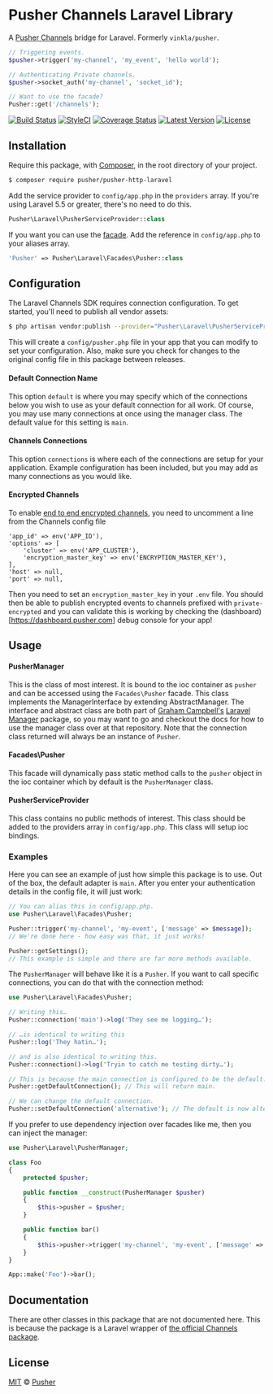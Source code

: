 # Pusher Channels Laravel Library

A [Pusher Channels](https://github.com/pusher/pusher-http-php) bridge for Laravel. Formerly `vinkla/pusher`.

```php
// Triggering events.
$pusher->trigger('my-channel', 'my_event', 'hello world');

// Authenticating Private channels.
$pusher->socket_auth('my-channel', 'socket_id');

// Want to use the facade?
Pusher::get('/channels');
```

[![Build Status](https://img.shields.io/travis/pusher/pusher-http-laravel/master.svg?style=flat)](https://travis-ci.org/pusher/pusher-http-laravel)
[![StyleCI](https://github.styleci.io/repos/30508702/shield?branch=master&style=flat)](https://github.styleci.io/repos/30508702)
[![Coverage Status](https://img.shields.io/codecov/c/github/pusher/pusher-http-laravel.svg?style=flat)](https://codecov.io/github/pusher/pusher-http-laravel)
[![Latest Version](https://img.shields.io/github/release/pusher/pusher-http-laravel.svg?style=flat)](https://github.com/pusher/pusher-http-laravel/releases)
[![License](https://img.shields.io/packagist/l/pusher/pusher-http-laravel.svg?style=flat)](https://packagist.org/packages/pusher/pusher-http-laravel)

## Installation

Require this package, with [Composer](https://getcomposer.org/), in the root directory of your project.

```bash
$ composer require pusher/pusher-http-laravel
```

Add the service provider to `config/app.php` in the `providers` array. If you're using Laravel 5.5 or greater, there's no need to do this.

```php
Pusher\Laravel\PusherServiceProvider::class
```

If you want you can use the [facade](http://laravel.com/docs/facades). Add the reference in `config/app.php` to your aliases array.

```php
'Pusher' => Pusher\Laravel\Facades\Pusher::class
```

## Configuration

The Laravel Channels SDK requires connection configuration. To get started, you'll need to publish all vendor assets:

```bash
$ php artisan vendor:publish --provider="Pusher\Laravel\PusherServiceProvider"
```

This will create a `config/pusher.php` file in your app that you can modify to set your configuration. Also, make sure you check for changes to the original config file in this package between releases.

#### Default Connection Name

This option `default` is where you may specify which of the connections below you wish to use as your default connection for all work. Of course, you may use many connections at once using the manager class. The default value for this setting is `main`.

#### Channels Connections

This option `connections` is where each of the connections are setup for your application. Example configuration has been included, but you may add as many connections as you would like.

#### Encrypted Channels

To enable [end to end encrypted channels](https://pusher.com/docs/client_api_guide/client_encrypted_channels), you need to uncomment a line from the Channels config file

```
'app_id' => env('APP_ID'),
'options' => [
    'cluster' => env('APP_CLUSTER'),
    'encryption_master_key' => env('ENCRYPTION_MASTER_KEY'),
],
'host' => null,
'port' => null,
```

Then you need to set an `encryption_master_key` in your `.env` file. You should then be able to publish encrypted events to channels prefixed with `private-encrypted` and you can validate this is working by checking the (dashboard)[https://dashboard.pusher.com] debug console for your app!


## Usage

#### PusherManager

This is the class of most interest. It is bound to the ioc container as `pusher` and can be accessed using the `Facades\Pusher` facade. This class implements the ManagerInterface by extending AbstractManager. The interface and abstract class are both part of [Graham Campbell's](https://github.com/GrahamCampbell) [Laravel Manager](https://github.com/GrahamCampbell/Laravel-Manager) package, so you may want to go and checkout the docs for how to use the manager class over at that repository. Note that the connection class returned will always be an instance of `Pusher`.

#### Facades\Pusher

This facade will dynamically pass static method calls to the `pusher` object in the ioc container which by default is the `PusherManager` class.

#### PusherServiceProvider

This class contains no public methods of interest. This class should be added to the providers array in `config/app.php`. This class will setup ioc bindings.

### Examples

Here you can see an example of just how simple this package is to use. Out of the box, the default adapter is `main`. After you enter your authentication details in the config file, it will just work:

```php
// You can alias this in config/app.php.
use Pusher\Laravel\Facades\Pusher;

Pusher::trigger('my-channel', 'my-event', ['message' => $message]);
// We're done here - how easy was that, it just works!

Pusher::getSettings();
// This example is simple and there are far more methods available.
```

The `PusherManager` will behave like it is a `Pusher`. If you want to call specific connections, you can do that with the connection method:

```php
use Pusher\Laravel\Facades\Pusher;

// Writing this…
Pusher::connection('main')->log('They see me logging…');

// …is identical to writing this
Pusher::log('They hatin…');

// and is also identical to writing this.
Pusher::connection()->log('Tryin to catch me testing dirty…');

// This is because the main connection is configured to be the default.
Pusher::getDefaultConnection(); // This will return main.

// We can change the default connection.
Pusher::setDefaultConnection('alternative'); // The default is now alternative.
```

If you prefer to use dependency injection over facades like me, then you can inject the manager:

```php
use Pusher\Laravel\PusherManager;

class Foo
{
    protected $pusher;

    public function __construct(PusherManager $pusher)
    {
        $this->pusher = $pusher;
    }

    public function bar()
    {
        $this->pusher->trigger('my-channel', 'my-event', ['message' => $message]);
    }
}

App::make('Foo')->bar();
```

## Documentation

There are other classes in this package that are not documented here. This is because the package is a Laravel wrapper of [the official Channels package](https://github.com/pusher/pusher-php-server).

## License

[MIT](LICENSE) © [Pusher](https://pusher.com)
